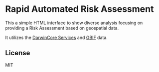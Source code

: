 # Rapid Automated Risk Assessment

This a simple HTML interface to show diverse analysis focusing on providing a Risk Assessment based on geospatial data.

It utilizes the [DarwinCore Services](http://github.com/diogok/dwc-services) and [GBIF](http://gbif.org) data.

## License

MIT

